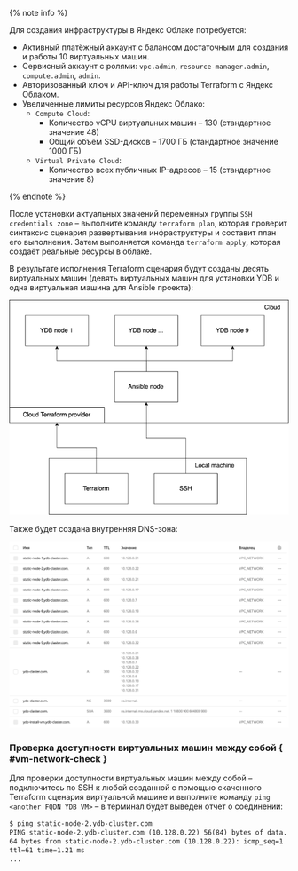 {% note info %}

Для создания инфраструктуры в Яндекс Облаке потребуется:
* Активный платёжный аккаунт с балансом достаточным для создания и работы 10 виртуальных машин. 
* Сервисный аккаунт с ролями: `vpc.admin`, `resource-manager.admin`, `compute.admin`, `admin`.
* Авторизованный ключ и API-ключ для работы Terraform с Яндекс Облаком.  
* Увеличенные лимиты ресурсов Яндекс Облако:
    + `Compute Cloud`:
        - Количество vCPU виртуальных машин – 130 (стандартное значение 48)
        - Общий объём SSD-дисков – 1700 ГБ (стандартное значение 1000 ГБ)
    + `Virtual Private Cloud`:
        - Количество всех публичных IP-адресов – 15 (стандартное значение 8)

{% endnote %}

После установки актуальных значений переменных группы `SSH credentials zone` – выполните команду `terraform plan`, которая проверит синтаксис сценария развертывания инфраструктуры и составит план его выполнения. Затем выполняется команда `terraform apply`, которая создаёт реальные ресурсы в облаке.

В результате исполнения Terraform сценария будут созданы десять виртуальных машин (девять виртуальных машин для установки YDB и одна виртуальная машина для Ansible проекта):

![ydb-9-nodes](../_assets/YDB-9-nodes.png)

Также будет создана внутренняя DNS-зона:

![DNS](../_assets/DNS.png)

### Проверка доступности виртуальных машин между собой { #vm-network-check }

Для проверки доступности виртуальных машин между собой – подключитесь по SSH к любой созданной с помощью скаченного Terraform сценария виртуальной машине и выполните команду `ping <another FQDN YDB VM>` – в терминал будет выведен отчет о соединении:
```
$ ping static-node-2.ydb-cluster.com
PING static-node-2.ydb-cluster.com (10.128.0.22) 56(84) bytes of data.
64 bytes from static-node-2.ydb-cluster.com (10.128.0.22): icmp_seq=1 ttl=61 time=1.21 ms
...
```